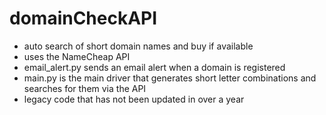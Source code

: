 # domainCheckAPI
- auto search of short domain names and buy if available
- uses the NameCheap API
- email_alert.py sends an email alert when a domain is registered
- main.py is the main driver that generates short letter combinations and searches for them via the API
- legacy code that has not been updated in over a year
